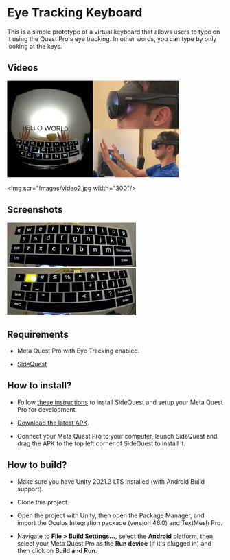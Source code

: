 # Eye Tracking Keyboard

This is a simple prototype of a virtual keyboard that allows users to type on it using the Quest Pro's eye tracking. In other words, you can type by only looking at the keys.

## Videos

<a href="https://youtu.be/F_BDJ5TxftQ"><img src="Images/video.jpg" width="400"/></a>

<a href="https://www.youtube.com/shorts/UP1_-Ttc7CA"><img scr="Images/video2.jpg width="300"/></a>

## Screenshots

<img src="Images/screenshot1.jpg" width="300"/>

<img src="Images/screenshot2.jpg" width="300"/>

## Requirements

 - Meta Quest Pro with Eye Tracking enabled.
 
 - [SideQuest](https://sidequestvr.com)

## How to install?

- Follow [these instructions](https://sidequestvr.com/setup-howto) to install SideQuest and setup your Meta Quest Pro for development.

- [Download the latest APK](https://github.com/fabio914/EyeTrackingKeyboard/releases/latest/download/build.apk).

- Connect your Meta Quest Pro to your computer, launch SideQuest and drag the APK to the top left corner of SideQuest to install it.

## How to build?

 - Make sure you have Unity 2021.3 LTS installed (with Android Build support).

 - Clone this project.

 - Open the project with Unity, then open the Package Manager, and import the Oculus Integration package (version 46.0) and TextMesh Pro.

 - Navigate to **File > Build Settings...**, select the **Android** platform, then select your Meta Quest Pro as the **Run device** (if it's plugged in) and then click on **Build and Run**.
